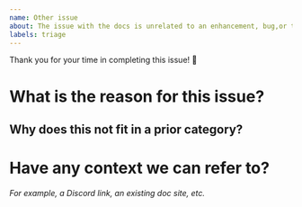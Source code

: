 ```yaml
---
name: Other issue
about: The issue with the docs is unrelated to an enhancement, bug,or translation.
labels: triage
---
```


Thank you for your time in completing this issue! 🙌

# What is the reason for this issue?



## Why does this not fit in a prior category?



# Have any context we can refer to?
_For example, a Discord link, an existing doc site, etc._
